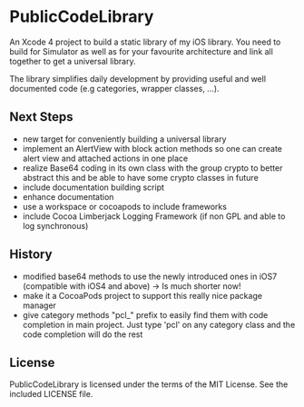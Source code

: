 PublicCodeLibrary
===

An Xcode 4 project to build a static library of my iOS library. You need to 
build for Simulator as well as for your favourite architecture and link all 
together to get a universal library.

The library simplifies daily development by providing useful and well 
documented code (e.g categories, wrapper classes, ...).

Next Steps
---

- new target for conveniently building a universal library
- implement an AlertView with block action methods so one can create alert view and attached actions in one place
- realize Base64 coding in its own class with the group crypto to better abstract this  and be able to have some crypto classes in future
- include documentation building script
- enhance documentation
- use a workspace or cocoapods to include frameworks
- include Cocoa Limberjack Logging Framework (if non GPL and able to log synchronous)

History
---

- modified base64 methods to use the newly introduced ones in iOS7 (compatible with iOS4 and above) -> Is much shorter now!
- make it a CocoaPods project to support this really nice package manager
- give category methods "pcl_" prefix to easily find them with code completion in main project. Just type 'pcl' on any category class and the code completion will do the rest

License
---

PublicCodeLibrary is licensed under the terms of the MIT License.
See the included LICENSE file.
